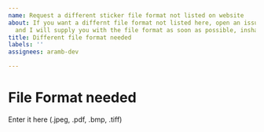 ```yaml
---
name: Request a different sticker file format not listed on website
about: If you want a differnt file format not listed here, open an issue on GitHub,
  and I will supply you with the file format as soon as possible, inshaaAllah.
title: Different file format needed
labels: ''
assignees: aramb-dev

---
```


# File Format needed
Enter it here (.jpeg, .pdf, .bmp, .tiff)
